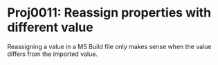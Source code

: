 # Proj0011: Reassign properties with different value
Reassigning a value in a MS Build file only makes sense when the value differs
from the imported value.
